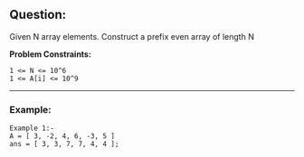 ## Question:

Given N array elements. Construct a prefix even array of length N

**Problem Constraints:**

```
1 <= N <= 10^6
1 <= A[i] <= 10^9
```

---

### Example:

```
Example 1:-
A = [ 3, -2, 4, 6, -3, 5 ]
ans = [ 3, 3, 7, 7, 4, 4 ];
```
